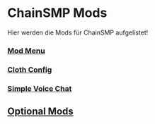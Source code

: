 # ChainSMP Mods
Hier werden die Mods für ChainSMP aufgelistet!</br>

### [Mod Menu](https://www.curseforge.com/minecraft/mc-mods/modmenu/files/3767908)

### [Cloth Config](https://www.curseforge.com/minecraft/mc-mods/cloth-config/files/3782776)

### [Simple Voice Chat](https://www.curseforge.com/minecraft/mc-mods/simple-voice-chat/files/3783929)

## **[Optional Mods](https://github.com/D1p4k/ChainSMPGuide/blob/main/DE-Fabric-ChainSMPOptionalMods.md)**

